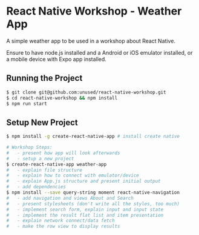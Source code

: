 
# React Native Workshop - Weather App

A simple weather app to be used in a workshop about React Native.

Ensure to have node.js installed and a Android or iOS emulator installed, or
a mobile device with Expo app installed.

## Running the Project

```sh
$ git clone git@github.com:unused/react-native-workshop.git
$ cd react-native-workshop && npm install
$ npm run start
```

## Setup New Project

```sh
$ npm install -g create-react-native-app # install create native

# Workshop Steps:
#   - present how app will look afterwards
#   - setup a new project
$ create-react-native-app weather-app
#   - explain file structure
#   - explain how to connect with emulator/device
#   - explain App.js structure and present initial output
#   - add dependencies
$ npm install --save query-string moment react-native-navigation
#   - add navigation and views About and Search
#   - present stylesheets (don't write all the styles, too much)
#   - implement search form, explain input and input state
#   - implement the result flat list and item presentation
#   - explain network connect/data fetch
#   - make the row view to display results
```
